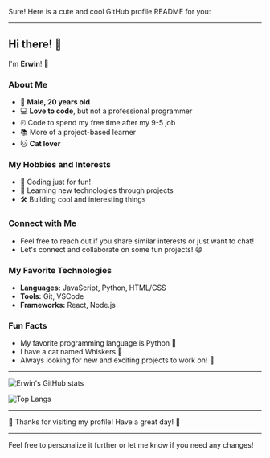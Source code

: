 Sure! Here is a cute and cool GitHub profile README for you:

---

## Hi there! 👋

I'm **Erwin**! 🌟

### About Me

- 👦 **Male, 20 years old**
- 💻 **Love to code**, but not a professional programmer
- ⏰ Code to spend my free time after my 9-5 job
- 📚 More of a project-based learner
- 🐱 **Cat lover**

### My Hobbies and Interests

- 🌈 Coding just for fun!
- 📖 Learning new technologies through projects
- 🛠️ Building cool and interesting things

### Connect with Me

- Feel free to reach out if you share similar interests or just want to chat!
- Let's connect and collaborate on some fun projects! 😄

### My Favorite Technologies

- **Languages:** JavaScript, Python, HTML/CSS
- **Tools:** Git, VSCode
- **Frameworks:** React, Node.js

### Fun Facts

- My favorite programming language is Python 🐍
- I have a cat named Whiskers 🐾
- Always looking for new and exciting projects to work on! 🚀

---

![Erwin's GitHub stats](https://github-readme-stats.vercel.app/api?username=WinnFreeza27&show_icons=true&theme=radical)

![Top Langs](https://github-readme-stats.vercel.app/api/top-langs/?username=WinnFreeza27&layout=compact&theme=radical)

---

🌟 Thanks for visiting my profile! Have a great day! 🌟

---

Feel free to personalize it further or let me know if you need any changes!
